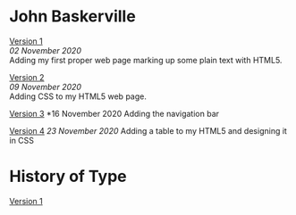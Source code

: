 John Baskerville
================
[Version 1](https://EmilyUssher.github.io/john_baskerville-2/baskerville-one.html)   
*02 November 2020*  
Adding my first proper web page marking up some plain text with HTML5.

[Version 2](https://EmilyUssher.github.io/john_baskerville-2/john_baskerville_v2.html)   
*09 November 2020*  
Adding CSS to my HTML5 web page.

[Version 3](https://EmilyUssher.github.io/john_baskerville-2/baskerville-three.html)
*16 November 2020
Adding the navigation bar

[Version 4](https://EmilyUssher.github.io/john_baskerville-2/baskerville-four.html)
*23 November 2020*
Adding a table to my HTML5 and designing it in CSS

History of Type
===============
[Version 1](https://EmilyUssher.github.io/john_baskerville-2/history-2.html)
